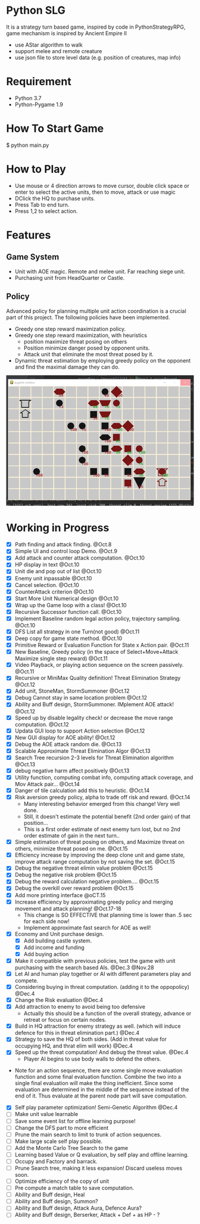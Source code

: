 # Python SLG
It is a strategy turn based game, inspired by code in PythonStrategyRPG, game mechanism is inspired by Ancient Empire II
* use AStar algorithm to walk
* support melee and remote creature
* use json file to store level data (e.g. position of creatures, map info)

# Requirement
* Python 3.7
* Python-Pygame 1.9

# How To Start Game
$ python main.py

# How to Play
* Use mouse or 4 direction arrows to move cursor, double click space or enter to select the active units, then to move, attack or use magic
* DClick the HQ to purchase units. 
* Press Tab to end turn.
* Press 1,2 to select action.  

# Features
## Game System
* Unit with AOE magic. Remote and melee unit. Far reaching siege unit. 
* Purchasing unit from HeadQuarter or Castle. 

 
## Policy
Advanced policy for planning multiple unit action coordination is a crucial part of this project. The following policies have been implemented. 

* Greedy one step reward maximization policy. 
* Greedy one step reward maximization, with heuristics
    * position maximize threat posing on others
    * Position minimize danger posed by opponent units.
    * Attack unit that eliminate the most threat posed by it. 
* Dynamic threat estimation by employing greedy policy on the opponent and find the maximal damage they can do.

![](GameScreen01.png)

# Working in Progress

- [x] Path finding and attack finding. @Oct.8
- [x] Simple UI and control loop Demo. @Oct.9
- [x] Add attack and counter attack computation. @Oct.10 
- [x] HP display in text @Oct.10
- [x] Unit die and pop out of list @Oct.10
- [x] Enemy unit inpassable @Oct.10
- [x] Cancel selection. @Oct.10
- [x] CounterAttack criterion @Oct.10
- [x] Start More Unit Numerical design @Oct.10
- [x] Wrap up the Game loop with a class! @Oct.10
- [x] Recursive Successor function call. @Oct.10
- [x] Implement Baseline random legal action policy, trajectory sampling. @Oct.10
- [x] DFS List all strategy in one Turn(not good) @Oct.11
- [x] Deep copy for game state method.  @Oct.10
- [x] Primitive Reward or Evaluation Function for State x Action pair. @Oct.11
- [x] New Baseline, Greedy policy (in the space of Select+Move+Attack Maximize single step reward) @Oct.11
- [x] Video Playback, or playing action sequence on the screen passively. @Oct.11
- [x] Recursive or MiniMax Quality definition! Threat Elimination Strategy @Oct.12
- [x] Add unit, StoneMan, StormSummoner @Oct.12
- [x] Debug Cannot stay in same location problem @Oct.12
- [x] Ability and Buff design, StormSummoner. IMplement AOE attack! @Oct.12
- [x] Speed up by disable legality check! or decrease the move range computation.  @Oct.12
- [x] Updata GUI loop to support Action selection @Oct.12
- [x] New GUI display for AOE ability!  @Oct.12
- [x] Debug the AOE attack random die. @Oct.13
- [x] Scalable Approximate Threat Elimination Algor @Oct.13
- [x] Search Tree recursion 2-3 levels for Threat Elimination algorithm @Oct.13
- [x] debug negative harm affect positively @Oct.13
- [x] Utility function, computing combat info, computing attack coverage, and Mov Attack pair... @Oct.14
- [x] Danger of tile calculation add this to heuristic. @Oct.14
- [x] Risk aversion greedy policy, alpha to trade off risk and reward.  @Oct.14
    * Many interesting behavior emerged from this change! Very well done. 
    * Still, it doesn't estimate the potential benefit (2nd order gain) of that position... 
    * This is a first order estimate of next enemy turn lost, but no 2nd order estimate of gain in the next turn..
- [x] Simple estimation of threat posing on others, and Maximize threat on others, minimize threat posed on me. @Oct.15
- [x] Efficiency increase by improving the deep clone unit and game state, improve attack range computation by not saving the set. @Oct.15
- [x] Debug the negative threat elimin value problem @Oct.15
- [x] Debug the negative risk problem @Oct.15 
- [x] Debug the reward calculation negative problem.... @Oct.15
- [x] Debug the overkill over reward problem @Oct.15
- [x] Add more printing interface @oCT.15
- [x] Increase efficiency by approximating greedy policy and merging movement and attack planning! @Oct.17-18
    * This change is SO EFFECTIVE that planning time is lower than .5 sec for each side now! 
    * Implement approximate fast search for AOE as well! 
- [x] Economy and Unit purchase design. 
    - [x] Add building castle system. 
    - [x] Add income and funding
    - [x] Add buying action
- [x] Make it compatible with previous policies, test the game with unit purchasing with the search based AIs. @Dec.3 @Nov.28
- [x] Let AI and human play together or AI with different parameters play and compete. 
- [x] Considering buying in threat computation. (adding it to the oppopolicy) @Dec.4
- [x] Change the Risk evaluation @Dec.4
- [x] Add attraction to enemy to avoid being too defensive 
    * Actually this should be a function of the overall strategy, advance or retreat or focus on certain nodes.
- [x] Build in HQ attraction for enemy strategy as well. (which will induce defence for this in threat elimination part.) @Dec.4
- [x] Strategy to save the HQ of both sides. (Add in threat value for occupying HQ, and thrat elim will work) @Dec.4
- [x] Speed up the threat computation! And debug the threat value. @Dec.4
    * Player AI begins to use body walls to defend the others. 
* Note for an action sequence, there are some single move evaluation function and some final evaluation function. 
    Combine the two into a single final evaluation will make the thing inefficient. Since some evaluation are determined in the middle of the sequence instead of the end of it. Thus evaluate at the parent node part will save computation. 
- [x] Self play parameter optimization! Semi-Genetic Algorithm @Dec.4
- [ ] Make unit value learnable
- [ ] Save some event list for offline learning purpose! 
- [ ] Change the DFS part to more efficient 
- [ ] Prune the main search to limit to trunk of action sequences. 
- [ ] Make large scale self play possible. 
- [ ] Add the Monte Carlo Tree Search to the game
- [ ] Learning based Value or Q evaluation, by self play and offline learning. 
- [ ] Occupy and Factory and barrack. 
- [ ] Prune Search tree, making it less expansion! Discard useless moves soon. 
- [ ] Optimize efficiency of the copy of unit
- [ ] Pre compute a match table to save computation.  
- [ ] Ability and Buff design, Heal
- [ ] Ability and Buff design, Summon?
- [ ] Ability and Buff design, Attack Aura, Defence Aura?
- [ ] Ability and Buff design, Berserker, Attack + Def + as HP - ?
